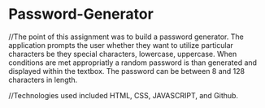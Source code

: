 # Password-Generator

//The point of this assignment was to build a password generator. The application prompts the user whether they want to utilize particular characters be they special characters, lowercase, uppercase. When conditions are met appropriatly a random password is than generated and displayed within the textbox. The password can be between 8 and 128 characters in length. 

//Technologies used included HTML, CSS, JAVASCRIPT, and Github.
